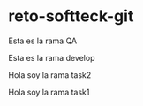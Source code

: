 # reto-softteck-git

Esta es la rama QA

Esta es la rama develop

Hola soy la rama task2

Hola soy la rama task1

